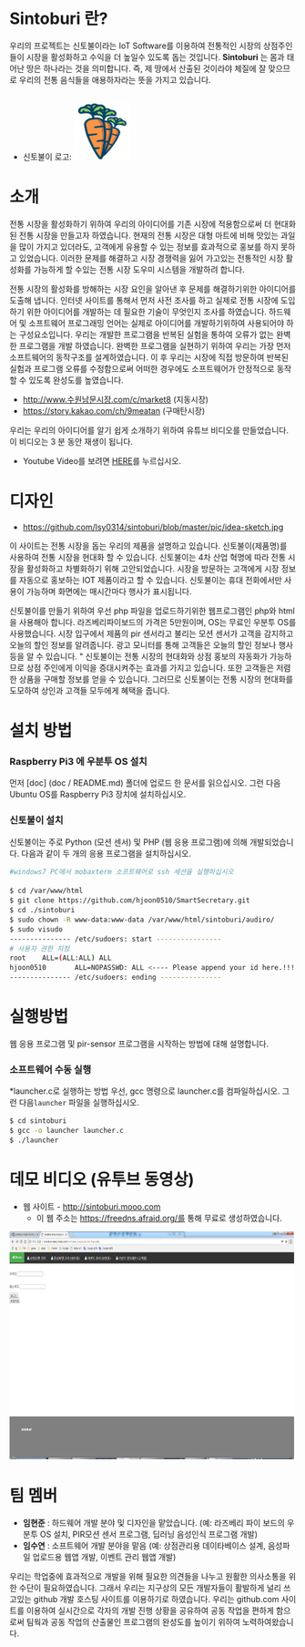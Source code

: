 # Sintoburi 란?
우리의 프로젝트는 신토불이라는 IoT Software를 이용하여 전통적인 시장의 상점주인들이 시장을 활성화하고 수익을 더 높일수 있도록 돕는 것입니다. **Sintoburi**  는 몸과 태어난 땅은 하나라는 것을 의미합니다. 즉, 제 땅에서 산출된 것이라야 체질에 잘 맞으므로 우리의 전통 음식들을 애용하자라는 뜻을 가지고 있습니다. 
<br><br>
* 신토불이 로고:
<img src=https://github.com/lsy0314/sintoburi/blob/master/pic/carrot.png width=100 height=100 border=0> </img>


# 소개
전통 시장을 활성화하기 위하여 우리의 아이디어를 기존 시장에 적용함으로써  더 현대화 된 전통 시장을 만들고자 하였습니다. 현재의 전통 시장은 대형 마트에 비해 맛있는 과일을 많이 가지고 있더라도, 고객에게 유용할 수 있는 정보를 효과적으로 홍보를 하지 못하고 있었습니다. 이러한 문제를 해결하고 시장 경쟁력을 잃어 가고있는 전통적인 시장 활성화를 가능하게 할 수있는 전통 시장 도우미 시스템을 개발하려 합니다.

전통 시장의 활성화를 방해하는 시장 요인을 알아낸 후 문제를 해결하기위한 아이디어를 도출해 냅니다. 인터넷 사이트를 통해서 먼저 사전 조사를 하고 실제로 전통 시장에 도입하기 위한 아이디어를 개발하는 데 필요한 기술이 무엇인지 조사를 하였습니다. 하드웨어 및 소프트웨어 프로그래밍 언어는 실제로 아이디어를 개발하기위하여 사용되어야 하는 구성요소입니다. 우리는 개발한 프로그램을 반복된 실험을 통하여 오류가 없는 완벽한 프로그램을 개발 하였습니다. 완벽한 프로그램을 실현하기 위하여 우리는 가장 먼저 소프트웨어의 동작구조를 설계하였습니다. 이 후 우리는 시장에 직접 방문하여 반복된 실험과 프로그램 오류를 수정함으로써 어떠한 경우에도 소프트웨어가 안정적으로 동작할 수 있도록 완성도를 높였습니다.

* http://www.수원남문시장.com/c/market8 (지동시장)
* https://story.kakao.com/ch/9meatan (구매탄시장)


우리는 우리의 아이디어를 알기 쉽게 소개하기 위하여 유튜브 비디오를 만들었습니다. 이 비디오는 3 분 동안 재생이 됩니다.
* Youtube Video를 보려면 [HERE](https://youtu.be/r2Oou_AUoKo?t=0s)를 누르십시오.
 

# 디자인
* https://github.com/lsy0314/sintoburi/blob/master/pic/idea-sketch.jpg

이 사이트는 전통 시장을 돕는 우리의 제품을 설명하고 있습니다. 신토불이(제품명)를 사용하여 전통 시장을 현대화 할 수 있습니다. 신토불이는 4차 산업 혁명에 따라 전통 시장을 활성화하고 차별화하기 위해 고안되었습니다. 시장을 방문하는 고객에게 시장 정보를 자동으로 홍보하는 IOT 제품이라고 할 수 있습니다.
신토불이는 휴대 전화에서만 사용이 가능하며 화면에는 매시간마다 행사가 표시됩니다.


신토불이를 만들기 위하여 우선 php 파일을 업로드하기위한 웹프로그램인 php와 html을 사용해아 합니다. 라즈베리파이보드의 가격은 5만원이며, OS는 무료인 우분투 OS를 사용했습니다. 시장 입구에서 제품의 pir 센서라고 불리는 모션 센서가 고객을 감지하고 오늘의 할인 정보를 알려줍니다. 광고 모니터를 통해 고객들은 오늘의 할인 정보나 행사등을 알 수 있습니다. " 신토불이는 전통 시장의 현대화와 상점 홍보의 자동화가 가능하므로 상점 주인에게 이익을 증대시켜주는 효과를 가지고 있습니다. 또한 고객들은 저렴한 상품을 구매할 정보를 얻을 수 있습니다. 그러므로 신토불이는 전통 시장의 현대화를 도모하여 상인과 고객들 모두에게 혜택을 줍니다.


# 설치 방법

### Raspberry Pi3 에 우분투 OS 설치
먼저 [doc] (doc / README.md) 폴더에 업로드 한 문서를 읽으십시오.
그런 다음 Ubuntu OS를 Raspberry Pi3 장치에 설치하십시오.


### 신토불이 설치
신토불이는 주로 Python (모션 센서) 및 PHP (웹 응용 프로그램)에 의해 개발되었습니다.
다음과 같이 두 개의 응용 프로그램을 설치하십시오.
```bash
#windows7 PC에서 mobaxterm 소프트웨어로 ssh 세션을 실행하십시오

$ cd /var/www/html
$ git clone https://github.com/hjoon0510/SmartSecretary.git
$ cd ./sintoburi 
$ sudo chown -R www-data:www-data /var/www/html/sintoburi/audiro/
$ sudo visudo
--------------- /etc/sudoers: start ----------------
# 사용자 권한 지정
root    ALL=(ALL:ALL) ALL
hjoon0510       ALL=NOPASSWD: ALL <---- Please append your id here.!!!!
--------------- /etc/sudoers: ending ---------------
```

# 실행방법
웹 응용 프로그램 및 pir-sensor 프로그램을 시작하는 방법에 대해 설명합니다.

### 소프트웨어 수동 실행
*launcher.c로 실행하는 방법
우선, gcc 명령으로 launcher.c를 컴파일하십시오. 그런 다음`launcher` 파일을 실행하십시오.
```bash
$ cd sintoburi
$ gcc -o launcher launcher.c
$ ./launcher
```


# 데모 비디오 (유투브 동영상)

* 웹 사이트 - http://sintoburi.mooo.com
   * 이 웹 주소는 https://freedns.afraid.org/를 통해 무료로 생성하였습니다.
<img src=https://github.com/lsy0314/sintoburi/blob/master/pic/demo02.png width=500 height=400 border=0 />

# 팀 멤버
* **임현준** : 하드웨어 개발 분야 및 디자인을 맡았습니다. (예: 라즈베리 파이 보드의 우분투 OS 설치, PIR모션 센서 프로그램, 딥러닝 음성인식 프로그램 개발)  
* **임수연** : 소프트웨어 개발 분야을 맡음 (예: 상점관리용 데이타베이스 설계, 음성파일 업로드용 웹앱 개발, 이벤트 관리 웹앱 개발)

우리는 학업중에 효과적으로 개발을 위해 필요한 의견들을 나누고 원활한 의사소통을 위한 수단이 필요하였습니다. 그래서 우리는 지구상의 모든 개발자들이 활발하게 널리 쓰고있는 github 개발 호스팅 사이트를 이용하기로 하였습니다. 우리는 github.com 사이트를 이용하여 실시간으로 각자의 개발 진행 상황을 공유하여 공동 작업을 편하게 함으로써 팀웍과 공동 작업의 산출물인 프로그램의 완성도를 높이기 위하여 노력하여왔습니다.
